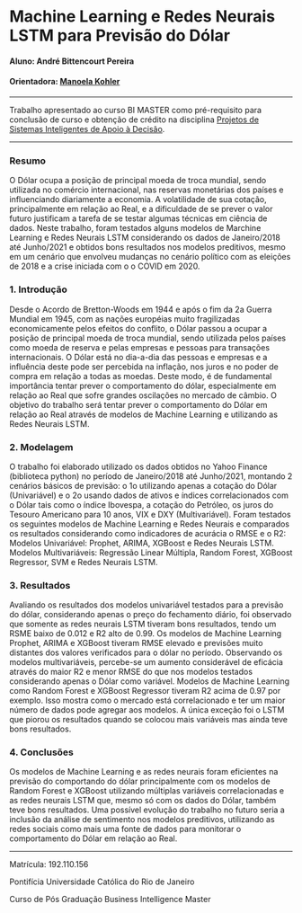 # Machine Learning e Redes Neurais LSTM para Previsão do Dólar

#### Aluno: André Bittencourt Pereira
#### Orientadora: [Manoela Kohler](https://github.com/manoelakohler)

---

Trabalho apresentado ao curso BI MASTER como pré-requisito para conclusão de curso e obtenção de crédito na disciplina [Projetos de Sistemas Inteligentes de
Apoio à Decisão](https://ica.puc-rio.ai/es/bi-master-es/).

---

### Resumo

O Dólar ocupa a posição de principal moeda de troca mundial, sendo utilizada no comércio internacional, nas reservas monetárias dos países e influenciando
diariamente a economia. A volatilidade de sua cotação, principalmente em relação ao Real, e a dificuldade de se prever o valor futuro justificam a tarefa de se testar
algumas técnicas em ciência de dados. Neste trabalho, foram testados alguns modelos de Marchine Learning e Redes Neurais LSTM considerando os dados de
Janeiro/2018 até Junho/2021 e obtidos bons resultados nos modelos preditivos, mesmo em um cenário que envolveu mudanças no cenário político com as eleições
de 2018 e a crise iniciada com o o COVID em 2020.

### 1. Introdução

Desde o Acordo de Bretton-Woods em 1944 e após o fim da 2a Guerra Mundial em 1945, com as nações européias muito fragilizadas economicamente pelos efeitos
do conflito, o Dólar passou a ocupar a posição de principal moeda de troca mundial, sendo utilizada pelos países como moeda de reserva e pelas empresas e
pessoas para transações internacionais.
O Dólar está no dia-a-dia das pessoas e empresas e a influência deste pode ser percebida na inflação, nos juros e no poder de compra em relação a todas as
moedas. Deste modo, é de fundamental importância tentar prever o comportamento do dólar, especialmente em relação ao Real que sofre grandes oscilações no
mercado de câmbio. O objetivo do trabalho será tentar prever o comportamento do Dólar em relação ao Real através de modelos de Machine Learning e utilizando as
Redes Neurais LSTM.

### 2. Modelagem

O trabalho foi elaborado utilizado os dados obtidos no Yahoo Finance (biblioteca python) no período de Janeiro/2018 até Junho/2021, montando 2 cenários básicos
de previsão: o 1o utilizando apenas a cotação do Dólar (Univariável) e o 2o usando dados de ativos e índices correlacionados com o Dólar tais como o índice
Ibovespa, a cotação do Petróleo, os juros do Tesouro Americano para 10 anos, VIX e DXY (Multivariável).
Foram testados os seguintes modelos de Machine Learning e Redes Neurais e comparados os resultados considerando como indicadores de acurácia o RMSE e o
R2:
Modelos Univariável: Prophet, ARIMA, XGBoost e Redes Neurais LSTM.
Modelos Multivariáveis: Regressão Linear Múltipla, Random Forest, XGBoost Regressor, SVM e Redes Neurais LSTM.

### 3. Resultados

Avaliando os resultados dos modelos univariável testados para a previsão do dólar, considerando apenas o preço do fechamento diário, foi observado que somente
as redes neurais LSTM tiveram bons resultados, tendo um RSME baixo de 0.012 e R2 alto de 0.99. Os modelos de Machine Learning Prophet, ARIMA e XGBoost
tiveram RMSE elevado e previsões muito distantes dos valores verificados para o dólar no período.
Observando os modelos multivariáveis, percebe-se um aumento considerável de eficácia através do maior R2 e menor RMSE do que nos modelos testados
considerando apenas o Dólar como variável. Modelos de Machine Learning como Random Forest e XGBoost Regressor tiveram R2 acima de 0.97 por exemplo. Isso
mostra como o mercado está correlacionado e ter um maior número de dados pode agregar aos modelos. A única exceção foi o LSTM que piorou os resultados
quando se colocou mais variáveis mas ainda teve bons resultados.

### 4. Conclusões

Os modelos de Machine Learning e as redes neurais foram eficientes na previsão do comportando do dólar principalmente com os modelos de Random Forest e
XGBoost utilizando múltiplas variáveis correlacionadas e as redes neurais LSTM que, mesmo só com os dados do Dólar, também teve bons resultados.
Uma possível evolução do trabalho no futuro seria a inclusão da análise de sentimento nos modelos preditivos, utilizando as redes sociais como mais uma fonte de
dados para monitorar o comportamento do Dólar em relação ao Real.

---

Matrícula: 192.110.156

Pontifícia Universidade Católica do Rio de Janeiro

Curso de Pós Graduação Business Intelligence Master

